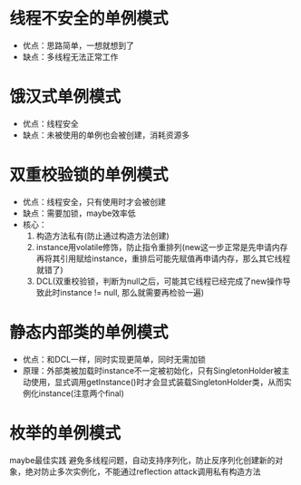 # 线程不安全的单例模式
* 优点：思路简单，一想就想到了
* 缺点：多线程无法正常工作

# 饿汉式单例模式
* 优点：线程安全
* 缺点：未被使用的单例也会被创建，消耗资源多

# 双重校验锁的单例模式
* 优点：线程安全，只有使用时才会被创建
* 缺点：需要加锁，maybe效率低
* 核心：
  1. 构造方法私有(防止通过构造方法创建)
  2. instance用volatile修饰，防止指令重排列(new这一步正常是先申请内存再将其引用赋给instance，重排后可能先赋值再申请内存，那么其它线程就错了)
  3. DCL(双重校验锁，判断为null之后，可能其它线程已经完成了new操作导致此时instance != null, 那么就需要再检验一遍)

# 静态内部类的单例模式
* 优点：和DCL一样，同时实现更简单，同时无需加锁
* 原理：外部类被加载时instance不一定被初始化，只有SingletonHolder被主动使用，显式调用getInstance()时才会显式装载SingletonHolder类，从而实例化instance(注意两个final)

# 枚举的单例模式
maybe最佳实践
避免多线程问题，自动支持序列化，防止反序列化创建新的对象，绝对防止多次实例化，不能通过reflection attack调用私有构造方法
